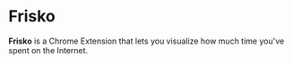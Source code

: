 # Frisko
**Frisko** is a Chrome Extension that lets you visualize how much time you've spent on the Internet.